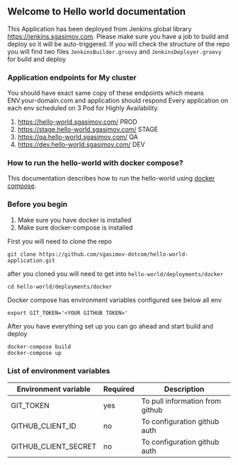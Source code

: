 ## Welcome to Hello world documentation
This Application has been deployed from Jenkins global library https://jenkins.sgasimov.com. Please make sure you have a job to build and deploy so it will be auto-triggered. If you will check the structure of the repo you will find two files `JenkinsBuilder.groovy` and `JenkinsDeployer.groovy` for build and deploy  

### Application endpoints for My cluster
You should have exact same copy of these endpoints which means ENV.your-domain.com and application should respond
Every application on each env scheduled on 3 Pod for Highly Availability.
1. https://hello-world.sgasimov.com/ PROD 
2. https://stage.hello-world.sgasimov.com/ STAGE
3. https://qa.hello-world.sgasimov.com/ QA 
4. https://dev.hello-world.sgasimov.com/ DEV 

### How to run the hello-world with docker compose?
This documentation describes how to run the hello-world using [docker compose](https://docs.docker.com/compose/gettingstarted/). 

### Before you begin
1. Make sure you have docker is installed
2. Make sure docker-compose is installed 


First you will need to clone the repo 
```
git clone https://github.com/sgasimov-dotcom/hello-world-application.git
```


after you cloned you will need to get into `hello-world/deployments/docker` 
```
cd hello-world/deployments/docker
```

Docker compose has environment variables configured see below all env 
```
export GIT_TOKEN='<YOUR GITHUB TOKEN>'
```


After you have everything set up you can go ahead and start build and deploy
```
docker-compose build
docker-compose up
```


### List of environment variables
| Environment variable  | Required      | Description
| --------------------- |-------------- | -----------
| GIT_TOKEN             | yes           | To pull information from github 
| GITHUB_CLIENT_ID      | no            | To configuration github auth 
| GITHUB_CLIENT_SECRET  | no            | To configuration github auth 

